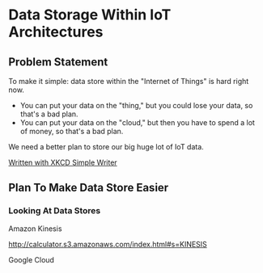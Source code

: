 

# Data Storage Within IoT Architectures

## Problem Statement

To make it simple: data store within the "Internet of Things" is hard right now.  

* You can put your data on the "thing," but you could lose your data, so that's a bad plan.
* You can put your data on the "cloud," but then you have to spend a lot of money, so that's a bad plan.

We need a better plan to store our big huge lot of IoT data.

[Written with XKCD Simple Writer](http://xkcd.com/simplewriter/)

## Plan To Make Data Store Easier

### Looking At Data Stores

Amazon Kinesis

http://calculator.s3.amazonaws.com/index.html#s=KINESIS

Google Cloud
